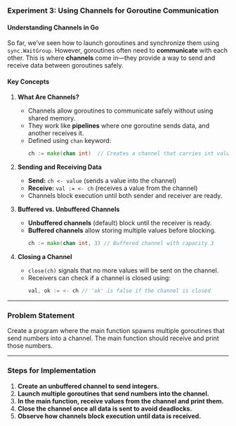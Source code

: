 ### **Experiment 3: Using Channels for Goroutine Communication**  

#### **Understanding Channels in Go**  
So far, we’ve seen how to launch goroutines and synchronize them using `sync.WaitGroup`. However, goroutines often need to **communicate** with each other. This is where **channels** come in—they provide a way to send and receive data between goroutines safely.  

#### **Key Concepts**  

1. **What Are Channels?**  
   - Channels allow goroutines to communicate safely without using shared memory.  
   - They work like **pipelines** where one goroutine sends data, and another receives it.  
   - Defined using `chan` keyword:  
     ```go
     ch := make(chan int)  // Creates a channel that carries int values
     ```

2. **Sending and Receiving Data**  
   - **Send:** `ch <- value` (sends a value into the channel)  
   - **Receive:** `val := <- ch` (receives a value from the channel)  
   - Channels block execution until both sender and receiver are ready.  

3. **Buffered vs. Unbuffered Channels**  
   - **Unbuffered channels** (default) block until the receiver is ready.  
   - **Buffered channels** allow storing multiple values before blocking.  
     ```go
     ch := make(chan int, 3) // Buffered channel with capacity 3
     ```

4. **Closing a Channel**  
   - `close(ch)` signals that no more values will be sent on the channel.  
   - Receivers can check if a channel is closed using:  
     ```go
     val, ok := <- ch // 'ok' is false if the channel is closed
     ```

---

### **Problem Statement**  
Create a program where the main function spawns multiple goroutines that send numbers into a channel. The main function should receive and print those numbers.  

---

### **Steps for Implementation**  

1. **Create an unbuffered channel to send integers.**  
2. **Launch multiple goroutines that send numbers into the channel.**  
3. **In the main function, receive values from the channel and print them.**  
4. **Close the channel once all data is sent to avoid deadlocks.**  
5. **Observe how channels block execution until data is received.**  